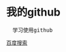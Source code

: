 <html>
<body>
<h1>我的github</h1>
<pre>
  学习使用github
</pre>
<a href="www.baidu.com">百度搜索</a>
</body>
</html>
